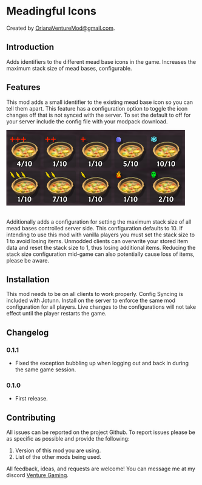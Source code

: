 # Meadingful Icons

Created by [OrianaVentureMod@gmail.com](https://github.com/OrianaVenture/VentureValheim).

## Introduction

Adds identifiers to the different mead base icons in the game. Increases the maximum stack size of mead bases, configurable.

## Features

This mod adds a small identifier to the existing mead base icon so you can tell them apart. This feature has a configuration option to toggle the icon changes off that is not synced with the server. To set the default to off for your server include the config file with your modpack download.

<img alt="Mead Icons" src="https://github.com/OrianaVenture/VentureValheim/blob/master/MeadingfulIcons/MeadingfulIcons.png?raw=true" />
<br><br>

Additionally adds a configuration for setting the maximum stack size of all mead bases controlled server side. This configuration defaults to 10. If intending to use this mod with vanilla players you must set the stack size to 1 to avoid losing items. Unmodded clients can overwrite your stored item data and reset the stack size to 1, thus losing additional items. Reducing the stack size configuration mid-game can also potentially cause loss of items, please be aware.

## Installation

This mod needs to be on all clients to work properly. Config Syncing is included with Jotunn. Install on the server to enforce the same mod configuration for all players. Live changes to the configurations will not take effect until the player restarts the game.

## Changelog

### 0.1.1

* Fixed the exception bubbling up when logging out and back in during the same game session.

### 0.1.0

* First release.

## Contributing

All issues can be reported on the project Github. To report issues please be as specific as possible and provide the following:

1. Version of this mod you are using.
2. List of the other mods being used.

All feedback, ideas, and requests are welcome! You can message me at my discord [Venture Gaming](https://discord.gg/tAd5hapt88).